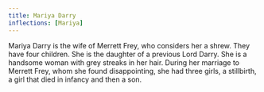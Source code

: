 ```yaml
---
title: Mariya Darry
inflections: [Mariya]
---
```


Mariya Darry is the wife of Merrett Frey, who considers her a shrew. They have four children. She is the daughter of a previous Lord Darry. She is a handsome woman with grey streaks in her hair. During her marriage to Merrett Frey, whom she found disappointing, she had three girls, a stillbirth, a girl that died in infancy and then a son. 


